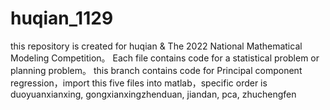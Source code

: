# huqian_1129
this repository is created for huqian & The 2022 National Mathematical Modeling Competition。
Each file contains code for a statistical problem or planning problem。
this branch contains code for Principal component regression，import this five files into matlab，specific order is duoyuanxianxing, gongxianxingzhenduan, jiandan, pca, zhuchengfen

